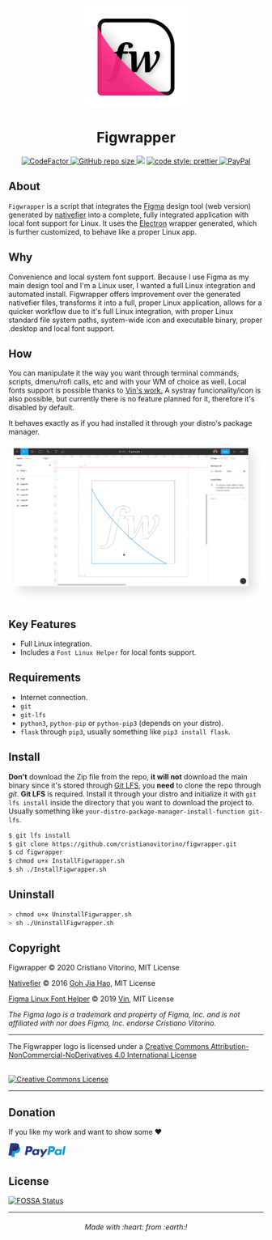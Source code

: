 <p align="center">
    <img src="https://raw.githubusercontent.com/cristianovitorino/figwrapper/master/Images/icon.png"
    alt="icon"/>
</p>

<h1 align="center">
    Figwrapper
</h1>

<p align="center">
  <a href="https://www.codefactor.io/repository/github/cristianovitorino/figwrapper">
    <img src="https://www.codefactor.io/repository/github/cristianovitorino/figwrapper/badge" alt="CodeFactor">
  </a>
  <a href="https://www.codefactor.io/repository/github/cristianovitorino/figwrapper">
    <img alt="GitHub repo size" src="https://img.shields.io/github/repo-size/cristianovitorino/figwrapper">
  </a>
<a href="https://app.fossa.io/projects/git%2Bgithub.com%2Fcristianovitorino%2Ffigwrapper?ref=badge_shield" alt="FOSSA Status"><img src="https://app.fossa.io/api/projects/git%2Bgithub.com%2Fcristianovitorino%2Ffigwrapper.svg?type=shield"/></a>
  <a href="https://github.com/prettier/prettier">
    <img alt="code style: prettier" src="https://img.shields.io/badge/code_style-prettier-ff69b4.svg?style=flat-square">
  </a>
  <a href="https://www.paypal.com/cgi-bin/webscr?cmd=_s-xclick&hosted_button_id=Y79WNXRNJCHB4&source=url">
    <img alt="PayPal" src="https://img.shields.io/badge/PayPal-Donate-brightgreen?style=flat-square">
  </a>
</p>

## About

`Figwrapper` is a script that integrates the [Figma](https://www.figma.com/) design tool (web version) generated by [nativefier](https://github.com/jiahaog/nativefier) into a complete, fully integrated application with local font support for Linux. It uses the [Electron](https://github.com/electron/electron) wrapper generated, which is further customized, to behave like a proper Linux app.

## Why

Convenience and local system font support. Because I use Figma as my main design tool and I'm a Linux user, I wanted a full Linux integration and automated install. Figwrapper offers improvement over the generated nativefier files, transforms it into a full, proper Linux application, allows for a quicker workflow due to it's full Linux integration, with proper Linux standard file system paths, system-wide icon and executable binary, proper .desktop and local font support. 

## How

You can manipulate it the way you want through terminal commands, scripts, dmenu/rofi calls, etc and with your WM of choice as well. Local fonts support is possible thanks to [Vin's work.](https://github.com/tryvin/figma-linux-font-helper) A systray funcionality/icon is also possible, but currently there is no feature planned for it, therefore it's disabled by default.

It behaves exactly as if you had installed it through your distro's package manager.

<p align="center">
    <img src="https://raw.githubusercontent.com/cristianovitorino/figwrapper/master/Images/screenshot.png"
    alt="screenshot"/>
</p>

## Key Features
- Full Linux integration.
- Includes a `Font Linux Helper` for local fonts support.

## Requirements
- Internet connection.
- `git`
- `git-lfs`
- `python3`, `python-pip` or `python-pip3` (depends on your distro).
- `flask` through `pip3`, usually something like `pip3 install flask`.

## Install
**Don't** download the Zip file from the repo, **it will not** download the main binary since it's stored through [Git LFS](https://git-lfs.github.com), you **need** to clone the repo through _git_. **Git LFS** is required. Install it through your distro and initialize it with `git lfs install` inside the directory that you want to download the project to. Usually something like `your-distro-package-manager-install-function git-lfs`.

```bash
$ git lfs install
$ git clone https://github.com/cristianovitorino/figwrapper.git
$ cd figwrapper
$ chmod u+x InstallFigwrapper.sh
$ sh ./InstallFigwrapper.sh
```

## Uninstall

```bash
> chmod u+x UninstallFigwrapper.sh
> sh ./UninstallFigwrapper.sh
```

## Copyright

Figwrapper © 2020 Cristiano Vitorino, MIT License

[Nativefier](https://github.com/jiahaog/nativefier) © 2016 [Goh Jia Hao](https://github.com/jiahaog), MIT License

[Figma Linux Font Helper](https://github.com/tryvin/figma-linux-font-helper) © 2019 [Vin](https://github.com/tryvin), MIT License

*The Figma logo is a trademark and property of Figma, Inc. and is not affiliated with nor does Figma, Inc. endorse Cristiano Vitorino.*

---

<div>
The Figwrapper logo is licensed under a <a rel="license" href="http://creativecommons.org/licenses/by-nc-nd/4.0/">Creative Commons Attribution-NonCommercial-NoDerivatives 4.0 International License</a>

<br/><a rel="license" href="http://creativecommons.org/licenses/by-nc-nd/4.0/"><img alt="Creative Commons License" style="border-width:0" src="https://licensebuttons.net/l/by-nc-nd/4.0/88x31.png" /></a>
</div>

---
## Donation
If you like my work and want to show some :heart:

[<img height="30" src="paypal-donate.png" alt="PayPal"/>](https://www.paypal.com/cgi-bin/webscr?cmd=_s-xclick&hosted_button_id=Y79WNXRNJCHB4&source=url)

## License
[![FOSSA Status](https://app.fossa.io/api/projects/git%2Bgithub.com%2Fcristianovitorino%2Ffigwrapper.svg?type=large)](https://app.fossa.io/projects/git%2Bgithub.com%2Fcristianovitorino%2Ffigwrapper?ref=badge_large)

---

<h6 align="center">
  Made with :heart: from :earth:!
</h6>
